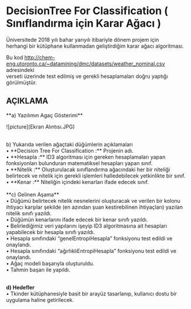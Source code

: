 # DecisionTree For Classification ( Sınıflandırma için Karar Ağacı )

Üniversitede 2018 yılı bahar yarıyılı itibariyle dönem projem için <br>
herhangi bir kütüphane kullanmadan geliştirdiğim karar ağacı algoritması. <br>

Bu kod http://chem-eng.utoronto.ca/~datamining/dmc/datasets/weather_nominal.csv adresindeki <br>
verseti üzerinde test edilmiş ve gerekli hesaplamaları doğru yaptığı görülmüştür.

<h2>AÇIKLAMA</h2>
**a)	Yazılımın Agaç Gösterimi** <BR>
 
![picture](Ekran Alıntısı.JPG)

<BR>
b)	Yukarıda verilen ağaçtaki düğümlerin açıklamaları<BR>
•	**Decision Tree For Classification :** Projenin adı.<BR>
•	**Hesapla :** ID3 algoritması için gereken hesaplamaları yapan fonksiyonları bulunduran matematiksel hesapları yapan sınıf.<BR>
•	**Nitelik :** Oluşturulacak sınıflandırma ağacındaki her bir niteliği belirtecek ve nitelik için gerekli işlemleri halledebilecek yetkinlikte bir sınıf.<BR>
•	**Kenar :** Niteliğin içindeki kenarları ifade edecek sınıf.<BR>
<BR>
**c)	 Gelinen Aşama**
<BR>
•	Düğümü belirtecek nitelik nesnelerini oluşturacak ve verilen bir kolonu ihtiyacı karşılar şekilde (en azından şuan kestirebilinen ihtiyaçları)  yazılan nitelik sınıfı yazıldı.<BR>
•	Düğümün kenarlarını ifade edecek bir kenar sınıfı yazıldı.<BR>
•	Belirlediğimiz veri yapılarını işeyip ID3 algoritmasına ait hesapları yapabilecek bir hesapla sınıfı yazıldı.<BR>
•	Hesapla sınıfındaki “genelEntropiHesapla” fonksiyonu test edildi ve onaylandı.<BR>
•	Hesapla sınıfındaki “ağırlıklıEntropiHesapla” fonksiyonu test edildi ve onaylandı.<BR>
•	Ağaç modeli başarıyla oluşturuldu.<BR>
•	Tahmin başarı ile yapıldı.<BR>

<BR>

**d)	Hedefler**<BR>
•	Tkinder kütüphanesiyle basit bir arayüz tasarlanıp, kullanıcı dostu bir uygulama haline getirilecek.<BR>


